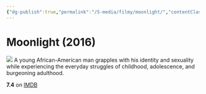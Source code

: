```yaml
---
{"dg-publish":true,"permalink":"/5-media/filmy/moonlight/","contentClasses":"movie","tags":["to-watch","фильм","#Drama"]}
---
```


# Moonlight (2016)
![](https://m.media-amazon.com/images/M/MV5BNzQxNTIyODAxMV5BMl5BanBnXkFtZTgwNzQyMDA3OTE@._V1_SX300.jpg)
A young African-American man grapples with his identity and sexuality while experiencing the everyday struggles of childhood, adolescence, and burgeoning adulthood.

**7.4** on [IMDB](https://www.imdb.com/title/tt4975722)
